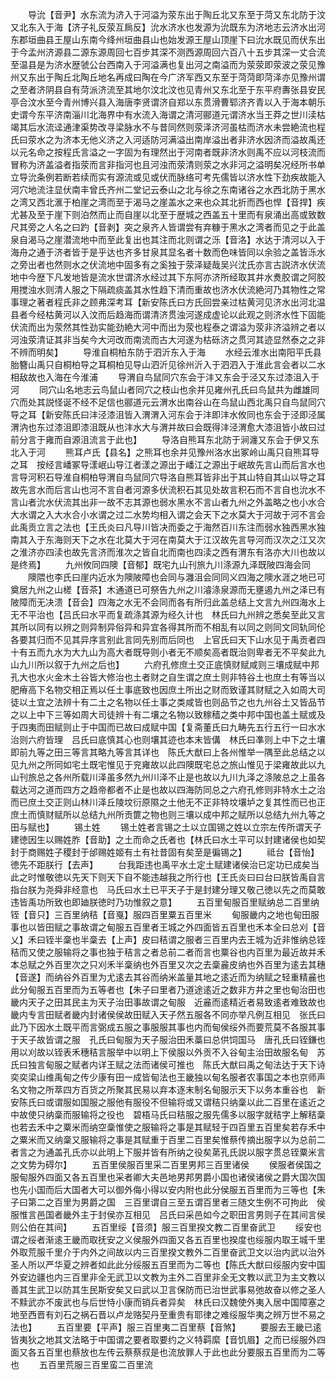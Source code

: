 <!-- { "loadSidebar": true } -->
　　导沇【音尹】水东流为济入于河溢为荥东出于陶丘北又东至于菏又东北防于汶又北东入于海【济子礼反荥互扄反】沇水济水也发源为沇既东为济地志云济水出河东郡垣曲县王屋山东南今绛州垣曲县山也始发源王屋山顶崖下曰沇水既见而伏东出于今孟州济源县二源东源周回七百步其深不测西源周回六百八十五步其深一丈合流至温县是为济水歴虢公台西南入于河溢满也复出河之南溢而为荥荥即荥波之荥见豫州又东出于陶丘北陶丘地名再成曰陶在今广济军西又东至于菏菏即菏泽亦见豫州谓之至者济阴县自有菏派济流至其地尔汶北汶也见青州又东北至于东平府夀张县安民亭合汶水至今青州博兴县入海唐李贤谓济自郑以东贯滑曹郓济齐青以入于海本朝乐史谓今东平济南淄川北海界中有水流入海谓之清河郦道元谓济水当王莽之世川渎枯竭其后水流迳通津渠势改寻梁脉水不与昔同然则荥泽济河虽枯而济水未尝絶流也程氏曰荥水之为济本无他义济之入河适防河满溢出南岸溢出者非济水因济而溢故禹还以元名命之按程氏言溢之一字固为有理然出于河南者既非济水则禹不应以河枝流而冒称为济盖溢者指荥而言非指河也且河浊而荥清则荥之水非河之溢明矣况经所书单立导沇条例若断若续而实有源流或见或伏而脉络可考先儒皆以济水性下劲疾故能入河穴地流注显伏南丰曾氏齐州二堂记云泰山之北与徐之东南诸谷之水西北防于黑水之湾又西北滙于柏崖之湾而至于渴马之崖盖水之来也众其北折而西也悍【音捍】疾尤甚及至于崖下则泊然而止而自崖以北至于歴城之西盖五十里而有泉涌出高或致数尺其旁之人名之曰趵【音剥】突之泉齐人皆谓尝有弃糠于黑水之湾者而见之于此盖泉自渴马之崖潜流地中而至此复出也其注而北则谓之泺【音洛】水达于清河以入于海舟之通于济者皆于是乎达也齐多甘泉其显名者十数而色味皆同以余验之盖皆泺水之旁出者也然则水之伏流地中固多有之奚独于荥泽疑哉吴兴沈氏亦言古説济水伏流地中今歴下凡发地皆是流水世谓济水经过其下东阿亦济所经取其井水煑胶谓之阿胶用搅浊水则清人服之下隔疏痰盖其水性趋下清而重故也济水伏流絶河乃其物性之常事理之著者程氏非之顾弗深考耳【新安陈氏曰方氏回尝亲过枯黄河见济水出河北温县者今经枯黄河以入汶而后趋海而谓清济贯浊河遂成虚论以此观之则济水性下固能伏流而出为荥然其性劲实能劲絶大河中而出为荥也程泰之谓溢为荥非济溢辨之者以河浊荥清证其非当矣今大河改而南流而古大河遂为枯砾济之贯河其迹显然泰之之非不辨而明矣】
　　导淮自桐柏东防于泗沂东入于海
　　水经云淮水出南阳平氏县胎簪山禹只自桐柏导之耳桐柏见导山泗沂见徐州沂入于泗泗入于淮此言会者以二水相敌故也入海在今淮浦
　　导渭自鸟鼠同穴东会于沣又东会于泾又东过漆沮入于河
　　同穴山名地志云鸟鼠山者同穴之枝山也余并见雍州孔氏曰鸟鼠共为雌雄同穴而处其説怪诞不经不足信也郦道元云渭水出南谷山在鸟鼠山西北禹只自鸟鼠同穴导之耳【新安陈氏曰沣泾漆沮皆入渭渭入河东会于沣即沣水攸同也东会于泾即泾属渭汭也东过漆沮即漆沮既从也沣水大与渭并故曰会既得沣泾渭愈大漆沮皆小故曰过前分言于雍而自源沮流言于此也】
　　导洛自熊耳东北防于涧瀍又东会于伊又东北入于河
　　熊耳卢氏【县名】之熊耳也余并见豫州洛水出冢岭山禹只自熊耳导之耳　按经言嶓冢导漾岷山导江者漾之源出于嶓江之源出于岷故先言山而后言水也言导河积石导淮自桐柏导渭自鸟鼠同穴导洛自熊耳皆非出于其山特自其山以导之耳故先言水而后言山也河不言自者河源多伏流积石其见处故言积石而不言自也沇水不言山者沇水伏流其出非一故不志其源也弱水黑水不言山者九州之外盖略之也小水合大水谓之入大水合小水谓之过二水势均相入谓之会天下之水莫大于河故于河不言会此禹贡立言之法也【王氏炎曰凡导川皆决而委之于海然百川东注而弱水独西黑水独南其入于东海则天下之水在北莫大于河在南莫大于江汉故先言导河而汉次之江又次之淮济亦四渎也故先言济而淮次之皆自北而南也四渎之西有渭东有洛亦大川也故以是终焉】
　　九州攸同四隩【音郁】既宅九山刊旅九川涤源九泽既陂四海会同
　　隩隈也李氏曰崖内近水为隩陂障也会同与灉沮会同同义四海之隩水涯之地已可奠居九州之山槎【音茶】木通道已可祭告九州之川濬涤泉源而无壅遏九州之泽已有陂障而无决溃【音会】四海之水无不会同而各有所归此盖总结上文言九州四海水上无不平治也【吕氏曰水平而复疏涤其源为经久计也　林氏曰九州辨之悉矣至此又言其所以同有以辨之则异制异俗异和异宜各得其所而不相乱有以同之则同文同轨同伦各要其归而不见其异序言别此言同先别而后同也　上官氏曰天下山水见于禹贡者四十有五而九水为大九山为高大者既导则小者无不顺矣高者既治则卑者无不平矣此九山九川所以叙于九州之后也】
　　六府孔修庶土交正底慎财赋咸则三壤成赋中邦孔大也水火金木土谷皆大修治也土者财之自生谓之庶土则非特谷土也庶土有等当以肥瘠高下名物交相正焉以任土事底致也因庶土所出之财而致谨其财赋之入如周大司徒以土宜之法辨十有二土之名物以任土事之类咸皆也则品节之也九州谷土又皆品节之以上中下三等如周大司徒辨十有二壤之名物以致稼穑之类中邦中国也盖土赋或及于四夷而田赋则止于中国而已故曰成赋中国【复斋董氏曰九畴先五行五行一曰水水治则六府皆理　吕氏曰底慎其心也则壤其迹也本末皆傋　林氏曰凖则上中下之土壤即前九等之田三等言其略九等言其详也　陈氏大猷曰上各州惟举一隅至此总结之以见九州之所同如宅土既宅惟见于兖雍故以此四隩既宅总之旅山惟见于梁雍故此以九山刊旅总之各州所载川泽虽多然九州川泽不止是也故以九川九泽之涤陂总之上虽各载达河之道而四方之趋帝都者不止是也故以四海防同总之六府孔修则非特水土之治而已庶土交正则山林川泽丘陵坟衍原隰之土他无不正非特坟壤垆之复其性而已也正庶土而慎财赋所以总结九州所贡篚之物也则三壤以成中邦之赋所以总结九州九等之田与赋也】
　　锡土姓
　　锡土姓者言锡之土以立国锡之姓以立宗左传所谓天子建徳因生以赐姓胙【音助】之土而命之氏者也【林氏曰水土平可以封建诸侯也如契封于商赐姓子稷封于邰赐姓姬有土有社昔固有矣至是徧锡之】
　　祗台【音怡】徳先不距朕行【去声】
　　台我距违也禹平水土定土赋建诸侯治已定功已成矣当此之时惟敬徳以先天下则天下自不能违越我之所行也【王氏炎曰曰台曰朕皆禹自言指台朕为尧舜非经意也　马氏曰水土已平天子于是封建分理又敬己徳以先之而莫敢违皆禹功所致也即廸朕徳时乃功惟叙之意】
　　五百里甸服百里赋纳总二百里纳铚【音只】三百里纳秸【音戛】服四百里粟五百里米
　　甸服畿内之地也甸田服事也以皆田赋之事故谓之甸服五百里者王城之外四面皆五百里也禾本全曰总刈【音乂】禾曰铚半稾也半稾去【上声】皮曰秸谓之服者三百里内去王城为近非惟纳总铚秸而又使之服输将之事也独于秸言之者总前二者而言也粟谷也内百里为最近故并禾本总赋之外百里次之只刈禾半稾纳也外百里又次之去稾麄皮纳也外百里为逺去其穗【音遂】而纳谷外百里为尤逺去其谷而纳米盖量其地之逺近而为纳赋之轻重精麄也此分甸服五百里而为五等者也【朱子曰里者乃道途逺近之数非方井之里也甸治田也畿内天子之田其民主为天子治田事故谓之甸服　近麄而逺精近者易致逺者难致故也畿内专言田赋者畿内封诸侯侯故田赋入天子然五服各不同亦举凡例互相见　张氏曰此乃下因水土既平而言弼成五服之事服服其事也内而甸侯绥外而要荒莫不各服其事于天子故皆谓之服　孔氏曰甸服为天子服治田禾藁曰总供饲国马　唐孔氏曰铚鎌也用以刈故以铚表禾穗秸言服举中以明上下侯服以外贡不入谷甸主治田故服名甸　苏氏曰独言甸服之赋者内详王赋之法而诸侯可推也　陈氏大猷曰禹之甸法达于天下诗奕奕梁山维禹甸之传少康有田一成皆甸法也王畿独以甸名服者农事国之本也京师声名文物之所萃四方百货之所聚其民易以弃本逐末制名甸服示天下以务本重谷也　新安陈氏曰或谓服如国服之服他有服役不但输将或又谓秸只纳稾以此二百里在逺近之中故使只纳稾而服输将之役也　碧梧马氏曰秸服之服先儒多以服字就秸字上解秸稾也若去禾中之粟米而纳空稾惟使之服输将之事是其赋轻于四百里五百里矣若存禾中之粟米而又纳稾又服输将之事是其赋重于百里二百里矣惟蔡传摘出服字以为总前二者言之为通盖孔氏亦以此明上下服并皆有所纳之役矣苐孔氏説以服字贯总铚粟米言之文势为碍尔】
　　五百里侯服百里采二百里男邦三百里诸侯
　　侯服者侯国之服甸服外四面又各五百里也采者卿大夫邑地男邦男爵小国也诸侯诸侯之爵大国次国也先小国而后大国者大可以御外侮小得以安内附也此分侯服五百里而为三等也【朱子曰第二之百里为男爵之国　三百里谓自三至五谓百里者三随文生例不可拘此　侯服惟言邑国者畿外主于封侯亦互相见　吕氏曰采邑如今之职田言男则子在其间言侯则公伯在其间】
　　五百里绥【音须】服三百里揆文教二百里奋武卫
　　绥安也谓之绥者渐逺王畿而取抚安之义侯服外四面又各五百里也揆度也绥服内取王城千里外取荒服千里介于内外之间故以内三百里揆文教外二百里奋武卫文以治内武以治外圣人所以严华夏之辨者如此此分绥服五百里而为二等也【陈氏大猷曰绥服内安中国外安边疆也内三百里非全无武卫以文教为主外二百里非全无文教以武卫为主文教以善其生武卫以防其生民斯安矣又曰武以卫言保防而已治世武事易弛故奋以修之圣人不黩武亦不废武也与后世恃小康而销兵者异矣　林氏曰汉魏使外夷入居中国障塞之地至西晋有刘石之祸石晋以卢龙赂契丹至重贵有耶律之难绥服华夷之辨万世不易之法也】
　　五百里要【平声】服三百里夷二百里蔡【音煞】
　　要服去王畿已逺皆夷狄之地其文法略于中国谓之要者取要约之义特羁縻【音饥眉】之而已绥服外四面又各五百里也蔡放也左传云蔡蔡叔是也流放罪人于此也此分要服五百里而为二等也
　　五百里荒服三百里蛮二百里流
